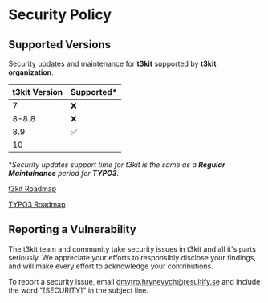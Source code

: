 # Security Policy

## Supported Versions

Security updates and maintenance for **t3kit** supported by **t3kit organization**.

| t3kit Version | Supported*       |
| --------------| -----------------|
|7              |:x:               |
|8-8.8          |:x:               |
|8.9            |:white_check_mark:|
|10             |                  |

*_Security updates support time for t3kit is the same as a **Regular Maintainance** period for **TYPO3**._

[t3kit Roadmap](https://github.com/t3kit/t3kit-starter#roadmap)

[TYPO3 Roadmap](https://typo3.org/cms/roadmap)

## Reporting a Vulnerability

The t3kit team and community take security issues in t3kit and all it's parts seriously. We appreciate your efforts to responsibly disclose your findings, and will make every effort to acknowledge your contributions.

To report a security issue, email [dmytro.hrynevych@resultify.se](mailto:dmytro.hrynevych@resultify.se) and include the word "[SECURITY]" in the subject line.
